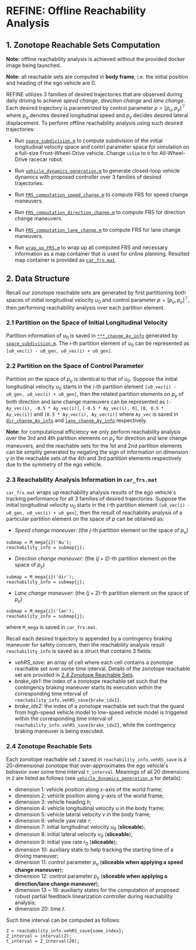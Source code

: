 # REFINE: Offline Reachability Analysis

## 1. Zonotope Reachable Sets Computation

**Note:** offline reachability analysis is achieved without the provided docker image being launched.

**Note:** all reachable sets are computed in **body frame**, i.e. the initial position and heading of the ego vehicle are 0.

REFINE utilizes 3 families of desired trajectories that are observed during daily driving to achieve *speed change*, *direction change* and *lane change*. 
Each desired trajectory is parametrized by control parameter $p = [p_u, p_y]^\top$ where $p_u$ denotes desired longitudinal speed and $p_y$ decides desired lateral displacement. 
To perform offline reachability analysis using such desired trajectories:

- Run [`space_subdivision.m`](https://github.com/roahmlab/REFINE/blob/main/Offline_Reachability_Analysis/space_subdivision.m) to compute subdivision of the initial longitudinal velocity space and contrl parameter space for simulation on a full-size Front-Wheel-Drive vehicle. Change `isSim` to `0` for All-Wheel-Drive racecar robot. 

- Run [`vehicle_dynamics_generation.m`](https://github.com/roahmlab/REFINE/blob/main/Offline_Reachability_Analysis/vehicle_dynamics_generation.m)
to generate closed-loop vehicle dynamics with proposed controller over 3 families of desired trajectories.

- Run [`FRS_computation_speed_change.m`](https://github.com/roahmlab/REFINE/blob/main/Offline_Reachability_Analysis/FRS_computation_speed_change.m) to compute FRS for speed change maneuvers.

- Run [`FRS_computation_direction_change.m`](https://github.com/roahmlab/REFINE/blob/main/Offline_Reachability_Analysis/FRS_computation_direction_change.m) to compute FRS for direction change maneuvers.

- Run [`FRS_computation_lane_change.m`](https://github.com/roahmlab/REFINE/blob/main/Offline_Reachability_Analysis/FRS_computation_lane_change.m) to compute FRS for lane change maneuvers.

- Run [`wrap_up_FRS.m`](https://github.com/roahmlab/REFINE/blob/main/Offline_Reachability_Analysis/wrap_up_FRS.m) to wrap up all computed FRS and necessary information as a map container that is used for online planning.
Resulted map container is provided as [`car_frs.mat`](https://drive.google.com/drive/folders/1WZbFFhCyhYQlMJxuV4caIzNoa-Q9VZkW?usp=sharing).

## 2. Data Structure

Recall our zonotope reachable sets are generated by first partitioning both spaces of initial longitudinal velocity $u_0$ and control parameter $p = [p_u, p_y]^\top$, then performing reachability analysis over each partition element. 

### 2.1 Partition on the Space of Initial Longitudinal Velocity

Partition information of $u_0$ is saved in [`***_change_Ay_info`](https://drive.google.com/drive/folders/1WZbFFhCyhYQlMJxuV4caIzNoa-Q9VZkW?usp=sharing) generated by [`space_subdivision.m`](https://github.com/roahmlab/REFINE/blob/main/Offline_Reachability_Analysis/space_subdivision.m).
The $i$-th partition element of $u_0$ can be represented as `[u0_vec(i) - u0_gen, u0_vec(i) + u0_gen]`.

### 2.2 Partition on the Space of Control Parameter

Partition on the space of $p_u$ is identical to that of $u_0$. 
Suppose the initial longitudinal velocity $u_0$ starts in the $i$-th partition element `[u0_vec(i) - u0_gen, u0_vec(i) + u0_gen]`, then the related partition elements on $p_y$ of both direction and lane change maneuvers can be represented as `[-Ay_vec(i), -0.5 * Ay_vec(i)]`, `[-0.5 * Ay_vec(i), 0]`, `[0, 0.5 * Ay_vec(i)]` and `[0.5 * Ay_vec(i), Ay_vec(i)]` where `Ay_vec` is saved in [`dir_change_Ay_info`](https://drive.google.com/drive/folders/1WZbFFhCyhYQlMJxuV4caIzNoa-Q9VZkW?usp=sharing) and [`lane_change_Ay_info`](https://drive.google.com/drive/folders/1WZbFFhCyhYQlMJxuV4caIzNoa-Q9VZkW?usp=sharing) respectively. 

**Note:** for computational efficiency we only perform reachability analysis over the 3rd and 4th partition elements on $p_y$ for direction and lane change maneuvers, and the reachable sets for the 1st and 2nd partition elements can be simplily generated by negating the sign of information on dimension y in the reachable sets of the 4th and 3rd partition elements respectively due to the symmetry of the ego vehicle. 


### 2.3 Reachability Analysis Information in `car_frs.mat`

`car_frs.mat` wraps up reachability analysis results of the ego vehicle's tracking performance for all 3 families of desired trajectories. 
Suppose the initial longitudinal velocity $u_0$ starts in the $i$-th partition element `[u0_vec(i) - u0_gen, u0_vec(i) + u0_gen]`, then the result of reachability analysis  of a particular partition element on the space of $p$ can be obtained as:
- *Speed change maneuver:* (the $j$-th partition element on the space of $p_u$)
```
submap = M_mega{i}('Au');
reachability_info = submap{j};
```
- *Direction change maneuver:* (the $(j+2)$-th partition element on the space of $p_y$)
```
submap = M_mega{i}('dir');
reachability_info = submap{j};
```
- *Lane change maneuver:* (the $(j+2)$-th partition element on the space of $p_y$)
```
submap = M_mega{i}('lan');
reachability_info = submap{j};
```
where `M_mega` is saved in `car_frs.mat`.

Recall each desired trajectory is appended by a contingency braking maneuver for safety concern, then the reachability analysis result `reachability_info` is saved as a struct that contains 3 fields:
- *vehRS_save:* an array of cell where each cell contains a zonotope reachable set over some time interval. Details of the zonotope reachable set are provided in [2.4 Zonotope Reachable Sets](#24-zonotope-reachable-sets).
- *brake_idx1:* the index of a zonotope reachable set such that the contingency braking maneuver starts its execution within the corresponding time interval of `reachability_info.vehRS_save{brake_idx1}`.
- *brake_idx2:* the index of a zonotope reachable set such that the guard from high-speed vehicle model to low-speed vehicle model is triggered within the corresponding time interval of `reachability_info.vehRS_save{brake_idx2}`, while the contingency braking maneuver is being executed.

### 2.4 Zonotope Reachable Sets

Each zonotope reachable set `Z` saved in `reachability_info.vehRS_save` is a 20-dimensional zonotope that over-approximates the ego vehicle's behavior over some time interval `t_interval`. 
Meanings of all 20 dimensions in `Z` are listed as follows (see [`vehicle_dynamics_generation.m`](https://github.com/roahmlab/REFINE/blob/main/Offline_Reachability_Analysis/vehicle_dynamics_generation.m) for details):
- dimension 1: vehicle position along $x$-axis of the world frame;
- dimension 2: vehicle position along $y$-axis of the world frame;
- dimension 3: vehicle heading $h$;
- dimension 4: vehicle longitudinal velocity $u$ in the body frame;
- dimension 5: vehicle lateral velocity $v$ in the body frame;
- dimension 6: vehicle yaw rate $r$;
- dimension 7: initial longitudinal velocity $u_0$ (**sliceable**);
- dimension 8: initial lateral velocity $v_0$ (**sliceable**);
- dimension 9: initial yaw rate $r_0$ (**sliceable**);
- dimension 10: auxiliary state to help tracking the starting time of a driving maneuver;
- dimension 11: control parameter $p_u$ (**sliceable when applying a speed change maneuver**);
- dimension 12: control parameter $p_y$ (**sliceable when applying a direction/lane change maneuver**);
- dimension 13 ~ 19: auxiliarty states for the computation of proposed robust partial feedback linearization controller during reachability analysis;
- dimension 20: time $t$.

Such time interval can be computed as follows:
```
Z = reachability_info.vehRS_save{some_index};
Z_interval = interval(Z);
t_interval = Z_interval(20);
```



